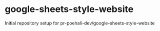 # google-sheets-style-website

Initial repository setup for pr-poehali-dev/google-sheets-style-website